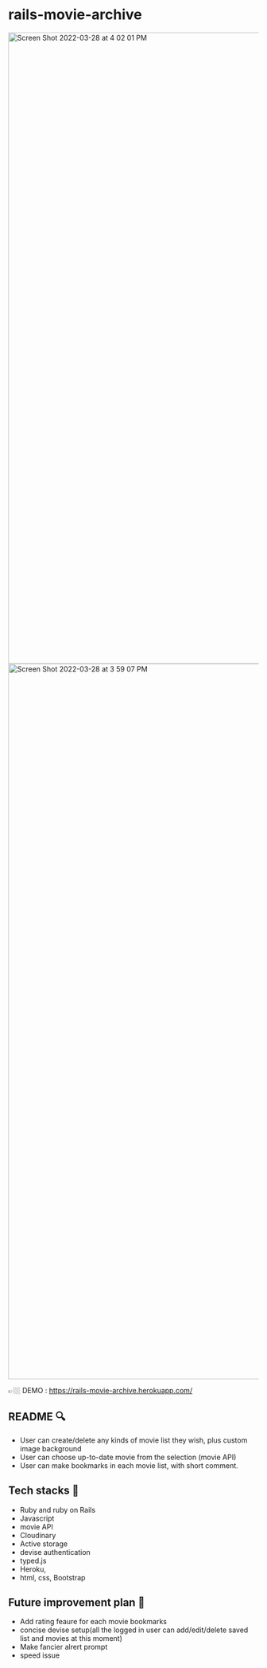 
# rails-movie-archive
<img width="1268" alt="Screen Shot 2022-03-28 at 4 02 01 PM" src="https://user-images.githubusercontent.com/71766604/160427667-5b6aa190-3bb4-4106-9922-d3ba28b0c2e6.png">
<img width="1437" alt="Screen Shot 2022-03-28 at 3 59 07 PM" src="https://user-images.githubusercontent.com/71766604/160427684-3cd261b2-2379-4ed3-a396-5da8b282a8fb.png">


👉🏼 DEMO : https://rails-movie-archive.herokuapp.com/

## README 🔍
- User can create/delete any kinds of movie list they wish, plus custom image background
- User can choose up-to-date movie from the selection (movie API)
- User can make bookmarks in each movie list, with short comment.


## Tech stacks 💪
- Ruby and ruby on Rails
- Javascript
- movie API
- Cloudinary
- Active storage
- devise authentication
- typed.js
- Heroku,
- html, css, Bootstrap


## Future improvement plan 📝
- Add rating feaure for each movie bookmarks
- concise devise setup(all the logged in user can add/edit/delete saved list and movies at this moment)
- Make fancier alrert prompt
- speed issue

